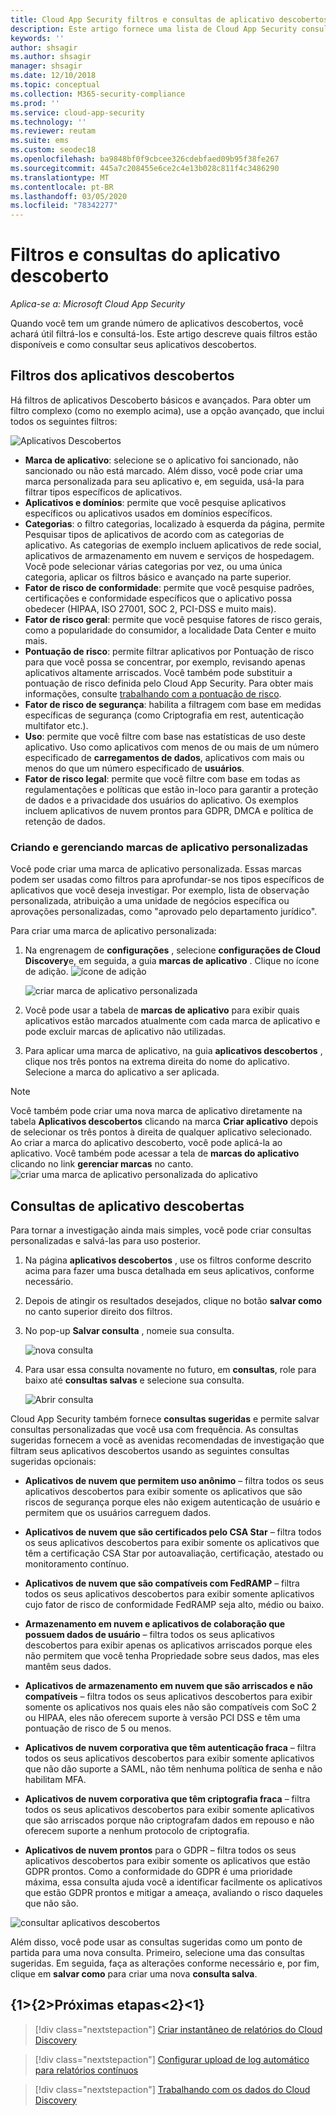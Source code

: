 ```yaml
---
title: Cloud App Security filtros e consultas de aplicativo descobertos
description: Este artigo fornece uma lista de Cloud App Security consultas e filtros de aplicativo descobertos e explica como trabalhar com eles.
keywords: ''
author: shsagir
ms.author: shsagir
manager: shsagir
ms.date: 12/10/2018
ms.topic: conceptual
ms.collection: M365-security-compliance
ms.prod: ''
ms.service: cloud-app-security
ms.technology: ''
ms.reviewer: reutam
ms.suite: ems
ms.custom: seodec18
ms.openlocfilehash: ba9848bf0f9cbcee326cdebfaed09b95f38fe267
ms.sourcegitcommit: 445a7c208455e6ce2c4e13b028c811f4c3486290
ms.translationtype: MT
ms.contentlocale: pt-BR
ms.lasthandoff: 03/05/2020
ms.locfileid: "78342277"
---
```

# <a name="discovered-app-filters-and-queries"></a>Filtros e consultas do aplicativo descoberto

*Aplica-se a: Microsoft Cloud App Security*

Quando você tem um grande número de aplicativos descobertos, você achará útil filtrá-los e consultá-los. Este artigo descreve quais filtros estão disponíveis e como consultar seus aplicativos descobertos.

## <a name="discovered-app-filters"></a>Filtros dos aplicativos descobertos

Há filtros de aplicativos Descoberto básicos e avançados. Para obter um filtro complexo (como no exemplo acima), use a opção avançado, que inclui todos os seguintes filtros:

![Aplicativos Descobertos](media/discovered-apps.png)

- **Marca de aplicativo**: selecione se o aplicativo foi sancionado, não sancionado ou não está marcado. Além disso, você pode criar uma marca personalizada para seu aplicativo e, em seguida, usá-la para filtrar tipos específicos de aplicativos.
- **Aplicativos e domínios**: permite que você pesquise aplicativos específicos ou aplicativos usados em domínios específicos.
- **Categorias**: o filtro categorias, localizado à esquerda da página, permite Pesquisar tipos de aplicativos de acordo com as categorias de aplicativo. As categorias de exemplo incluem aplicativos de rede social, aplicativos de armazenamento em nuvem e serviços de hospedagem. Você pode selecionar várias categorias por vez, ou uma única categoria, aplicar os filtros básico e avançado na parte superior.
- **Fator de risco de conformidade**: permite que você pesquise padrões, certificações e conformidade específicos que o aplicativo possa obedecer (HIPAA, ISO 27001, SOC 2, PCI-DSS e muito mais).
- **Fator de risco geral**: permite que você pesquise fatores de risco gerais, como a popularidade do consumidor, a localidade Data Center e muito mais.
- **Pontuação de risco**: permite filtrar aplicativos por Pontuação de risco para que você possa se concentrar, por exemplo, revisando apenas aplicativos altamente arriscados. Você também pode substituir a pontuação de risco definida pelo Cloud App Security. Para obter mais informações, consulte [trabalhando com a pontuação de risco](risk-score.md).
- **Fator de risco de segurança**: habilita a filtragem com base em medidas específicas de segurança (como Criptografia em rest, autenticação multifator etc.).
- **Uso**: permite que você filtre com base nas estatísticas de uso deste aplicativo. Uso como aplicativos com menos de ou mais de um número especificado de **carregamentos de dados**, aplicativos com mais ou menos do que um número especificado de **usuários**.
- **Fator de risco legal**: permite que você filtre com base em todas as regulamentações e políticas que estão in-loco para garantir a proteção de dados e a privacidade dos usuários do aplicativo. Os exemplos incluem aplicativos de nuvem prontos para GDPR, DMCA e política de retenção de dados.

### <a name="creating-and-managing-custom-app-tags"></a>Criando e gerenciando marcas de aplicativo personalizadas

Você pode criar uma marca de aplicativo personalizada.
Essas marcas podem ser usadas como filtros para aprofundar-se nos tipos específicos de aplicativos que você deseja investigar. Por exemplo, lista de observação personalizada, atribuição a uma unidade de negócios específica ou aprovações personalizadas, como "aprovado pelo departamento jurídico".

Para criar uma marca de aplicativo personalizada:

1. Na engrenagem de **configurações** , selecione **configurações de Cloud Discovery**e, em seguida, a guia **marcas de aplicativo** . Clique no ícone de adição. ![ícone de adição](media/plus-icon.png)

   ![criar marca de aplicativo personalizada](media/create-app-tag.png)

2. Você pode usar a tabela de **marcas de aplicativo** para exibir quais aplicativos estão marcados atualmente com cada marca de aplicativo e pode excluir marcas de aplicativo não utilizadas.

3. Para aplicar uma marca de aplicativo, na guia **aplicativos descobertos** , clique nos três pontos na extrema direita do nome do aplicativo. Selecione a marca do aplicativo a ser aplicada.

> [!NOTE]
>Você também pode criar uma nova marca de aplicativo diretamente na tabela **Aplicativos descobertos** clicando na marca **Criar aplicativo** depois de selecionar os três pontos à direita de qualquer aplicativo selecionado. Ao criar a marca do aplicativo descoberto, você pode aplicá-la ao aplicativo. Você também pode acessar a tela de **marcas do aplicativo** clicando no link **gerenciar marcas** no canto.
> ![criar uma marca de aplicativo personalizada do aplicativo](media/create-app-tag-from-app.png)

## <a name="discovered-app-queries"></a>Consultas de aplicativo descobertas

Para tornar a investigação ainda mais simples, você pode criar consultas personalizadas e salvá-las para uso posterior.

1. Na página **aplicativos descobertos** , use os filtros conforme descrito acima para fazer uma busca detalhada em seus aplicativos, conforme necessário.

2. Depois de atingir os resultados desejados, clique no botão **salvar como** no canto superior direito dos filtros.

3. No pop-up **Salvar consulta** , nomeie sua consulta.

    ![nova consulta](media/new-query.png)

4. Para usar essa consulta novamente no futuro, em **consultas**, role para baixo até **consultas salvas** e selecione sua consulta.

    ![Abrir consulta](media/discovered-app-query.png)

Cloud App Security também fornece **consultas sugeridas** e permite salvar consultas personalizadas que você usa com frequência. As consultas sugeridas fornecem a você as avenidas recomendadas de investigação que filtram seus aplicativos descobertos usando as seguintes consultas sugeridas opcionais:

- **Aplicativos de nuvem que permitem uso anônimo** – filtra todos os seus aplicativos descobertos para exibir somente os aplicativos que são riscos de segurança porque eles não exigem autenticação de usuário e permitem que os usuários carreguem dados.

- **Aplicativos de nuvem que são certificados pelo CSA Star** – filtra todos os seus aplicativos descobertos para exibir somente os aplicativos que têm a certificação CSA Star por autoavaliação, certificação, atestado ou monitoramento contínuo.

- **Aplicativos de nuvem que são compatíveis com FedRAMP** – filtra todos os seus aplicativos descobertos para exibir somente aplicativos cujo fator de risco de conformidade FedRAMP seja alto, médio ou baixo.

- **Armazenamento em nuvem e aplicativos de colaboração que possuem dados de usuário** – filtra todos os seus aplicativos descobertos para exibir apenas os aplicativos arriscados porque eles não permitem que você tenha Propriedade sobre seus dados, mas eles mantêm seus dados.

- **Aplicativos de armazenamento em nuvem que são arriscados e não compatíveis** – filtra todos os seus aplicativos descobertos para exibir somente os aplicativos nos quais eles não são compatíveis com SoC 2 ou HIPAA, eles não oferecem suporte à versão PCI DSS e têm uma pontuação de risco de 5 ou menos.

- **Aplicativos de nuvem corporativa que têm autenticação fraca** – filtra todos os seus aplicativos descobertos para exibir somente aplicativos que não dão suporte a SAML, não têm nenhuma política de senha e não habilitam MFA.

- **Aplicativos de nuvem corporativa que têm criptografia fraca** – filtra todos os seus aplicativos descobertos para exibir somente aplicativos que são arriscados porque não criptografam dados em repouso e não oferecem suporte a nenhum protocolo de criptografia.

- **Aplicativos de nuvem prontos** para o GDPR – filtra todos os seus aplicativos descobertos para exibir somente os aplicativos que estão GDPR prontos. Como a conformidade do GDPR é uma prioridade máxima, essa consulta ajuda você a identificar facilmente os aplicativos que estão GDPR prontos e mitigar a ameaça, avaliando o risco daqueles que não são.

![consultar aplicativos descobertos](media/queries-discovered-apps.png)

Além disso, você pode usar as consultas sugeridas como um ponto de partida para uma nova consulta. Primeiro, selecione uma das consultas sugeridas. Em seguida, faça as alterações conforme necessário e, por fim, clique em **salvar como** para criar uma nova **consulta salva**.

## <a name="next-steps"></a>{1&gt;{2&gt;Próximas etapas&lt;2}&lt;1}

> [!div class="nextstepaction"]
> [Criar instantâneo de relatórios do Cloud Discovery](create-snapshot-cloud-discovery-reports.md)

> [!div class="nextstepaction"]
> [Configurar upload de log automático para relatórios contínuos](configure-automatic-log-upload-for-continuous-reports.md)

> [!div class="nextstepaction"]
> [Trabalhando com os dados do Cloud Discovery](working-with-cloud-discovery-data.md)
